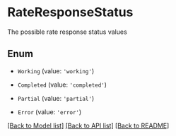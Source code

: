 # RateResponseStatus

The possible rate response status values

## Enum

* `Working` (value: `'working'`)

* `Completed` (value: `'completed'`)

* `Partial` (value: `'partial'`)

* `Error` (value: `'error'`)

[[Back to Model list]](../README.md#documentation-for-models) [[Back to API list]](../README.md#documentation-for-api-endpoints) [[Back to README]](../README.md)
